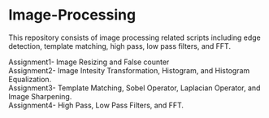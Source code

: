 # Image-Processing
This repository consists of image processing related scripts including edge detection, template matching, high pass, low pass filters, and FFT.

Assignment1- Image Resizing and False counter<br>
Assignment2- Image Intesity Transformation, Histogram, and Histogram Equalization.<br>
Assignment3- Template Matching, Sobel Operator, Laplacian Operator, and Image Sharpening.<br>
Assignment4- High Pass, Low Pass Filters,  and FFT.
